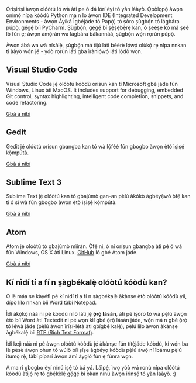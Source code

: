 Oríṣiríṣi àwọn olóòtú ló wà àti pe ó dá lórí èyí tó yàn láàyò. Ọ̀pọ̀lọpọ̀ àwọn onímọ̀ nípa kóòdù Python má n lo àwọn IDE (Integrated Development Environments - àwọn Àyíká Ìgbéjáde tó Papọ̀) tó ṣòro ṣùgbọ́n tó lágbára púpọ̀, gẹ́gẹ́ bíi PyCharm. Ṣùgbọ́n, gẹ́gẹ́ bí ṣẹ̀ṣẹ̀bẹ̀rẹ̀ kan, ó ṣeéṣe kó má ṣeé lò fún ẹ; àwọn àmọ̀ràn wa lágbára bákannáà, ṣùgbọ́n wọ́n rọrùn púpọ̀.

Àwọn àbá wa wà nísàlẹ̀, ṣùgbọ́n má tijú láti béèrè lọ́wọ́ olùkọ́ rẹ nípa nnkan tí ààyò wọ́n jẹ́ - yóò rọrùn láti gba ìrànlọ́wọ́ láti lọ́dọ̀ wọn.

## Visual Studio Code

Visual Studio Code jẹ́ olóòtú kóòdù orísun kan tí Microsoft gbé jáde fún Windows, Linux àti MacOS. It includes support for debugging, embedded Git control, syntax highlighting, intelligent code completion, snippets, and code refactoring.

[Gbà á níbí](https://code.visualstudio.com/download)

## Gedit

Gedit jẹ́ olóòtú orísun gbangba kan tó wà lọ́fèé fún gbogbo àwọn ètò ìṣiṣẹ́ kọ̀mpútà.

[Gbà á níbí](https://wiki.gnome.org/Apps/Gedit#Download)

## Sublime Text 3

Sublime Text jẹ́ olóòtú kan tó gbajúmọ̀ gan-an pẹ̀lú àkókò àgbéyẹ̀wò ọ̀fẹ́ kan tí ó sì wà fún gbogbo àwọn ètò ìṣiṣẹ́ kọ̀mpútà.

[Gbà á níbí](https://www.sublimetext.com/3)

## Atom

Atom jẹ́ olóòtú tó gbajúmọ̀ mìíràn. Ọ̀fẹ́ ni, ó ní orísun gbangba àti pé ó wà fún Windows, OS X àti Linux. [GitHub](https://github.com/) ló gbé Atom jáde.

[Gbà á níbí](https://atom.io/)

## Kí nìdí tí a fí n ṣàgbékalẹ̀ olóòtú kóòdù kan?

O lè máa ṣe kàyéfì pé kí nìdí tí a fí n ṣàgbékalẹ̀ àkànṣe ètò olóòtú kóòdù yìí, dípò lílo nnkan bíi Word tàbí Notepad.

Ìdí àkọ́kọ́ náà ni pé kóòdù nílò láti jẹ́ **ọ̀rọ̀ lásán**, àti pé ìṣòro tó wà pẹ̀lú àwọn ètò bíi Word àti Textedit ni pé wọn kìí gbé ọ̀rọ̀ lásán jáde, wọ́n má n gbé ọ̀rọ̀ tó lẹ́wà jáde (pẹ̀lú àwọn ìrísí-lẹ́tà àti gbígbé kalẹ̀), pẹ̀lú lílo àwọn àkànṣe àgbékalẹ̀ bíi [RTF (Rich Text Format)](https://en.wikipedia.org/wiki/Rich_Text_Format).

Ìdí kejì náà ni pé àwọn olóòtú kóòdù jẹ́ àkànṣe fún títẹ̀jáde kóòdù, kí wọ́n ba lè pèsè àwọn ohun tó wúlò bíi ṣíṣe àgbéyọ kóòdù pẹ̀lú àwọ̀ ní ìbámu pẹ̀lú ìtumọ̀ rẹ̀, tàbí píparí àwọn àmì àyọlò fún ẹ fúnra wọn.

A ma rí gbogbo èyí nínú iṣẹ́ tó bá yá. Láìpẹ́, ìwọ yóò wá ronú nípa olóòtú kóòdù àtijọ́ rẹ tó gbẹ́kẹ̀lẹ́ gẹ́gẹ́ bí ọ̀kan nínú àwọn irinṣẹ́ tó yàn láàyò. :)